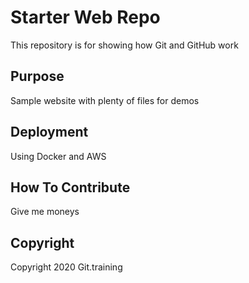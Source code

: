# Starter Web Repo

This repository is for showing how Git and GitHub work

## Purpose

Sample website with plenty of files for demos

## Deployment

Using Docker and AWS

## How To Contribute 

Give me moneys

## Copyright

Copyright 2020 Git.training
